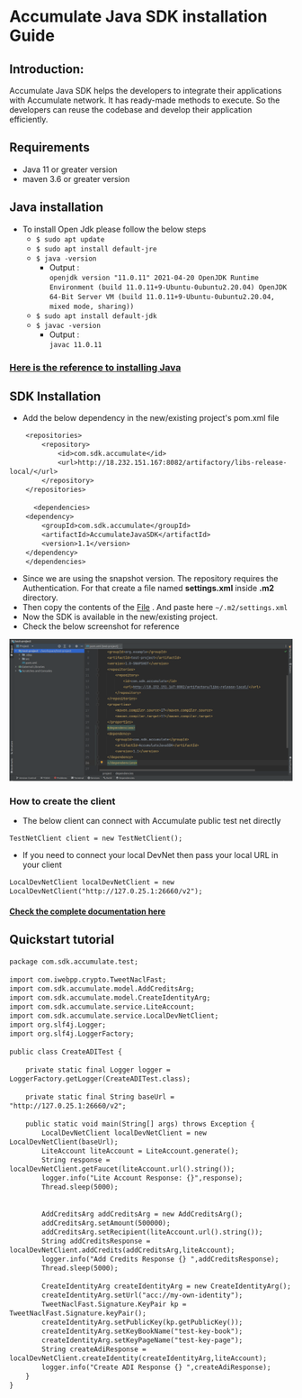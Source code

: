 # Accumulate Java SDK installation Guide

## Introduction:
Accumulate Java SDK helps the developers to integrate their applications with Accumulate network. It has ready-made methods to execute. So the developers can reuse the codebase and develop their application efficiently.

## Requirements
- Java 11 or greater version
- maven 3.6 or greater version

## Java installation
- To install Open Jdk please follow the below steps
    - `$ sudo apt update`
    - `$ sudo apt install default-jre`
    - `$ java -version`
      - Output : \
        `openjdk version "11.0.11" 2021-04-20
        OpenJDK Runtime Environment (build 11.0.11+9-Ubuntu-0ubuntu2.20.04)
        OpenJDK 64-Bit Server VM (build 11.0.11+9-Ubuntu-0ubuntu2.20.04, mixed mode, sharing))`
    - `$ sudo apt install default-jdk`
    - `$ javac -version`
      - Output : \
      `javac 11.0.11`
### [Here is the reference to installing Java](https://www.digitalocean.com/community/tutorials/how-to-install-java-with-apt-on-ubuntu-20-04)

## SDK Installation
- Add the below dependency in the new/existing project's pom.xml file 
```
    <repositories>
        <repository>
            <id>com.sdk.accumulate</id>
            <url>http://18.232.151.167:8082/artifactory/libs-release-local/</url>
        </repository>
    </repositories>
    
      <dependencies>
    <dependency>
        <groupId>com.sdk.accumulate</groupId>
        <artifactId>AccumulateJavaSDK</artifactId>
        <version>1.1</version>
    </dependency>
    </dependencies>
```
- Since we are using the snapshot version. The repository requires the Authentication. For that create a file named **settings.xml** inside **.m2** directory.
- Then copy the contents of the [File](https://github.com/arsrtech/accumulate-java-sdk/blob/master/settings.xml) . And paste here `~/.m2/settings.xml`
- Now the SDK is available in the new/existing project.
- Check the below screenshot for reference

![](https://github.com/arsrtech/accumulate-java-sdk/blob/master/src/main/resources/sdk_install.png)
### How to create the client
- The below client can connect with Accumulate public test net directly

``` 
TestNetClient client = new TestNetClient();
```
- If you need to connect your local DevNet then pass your local URL in your client

```
LocalDevNetClient localDevNetClient = new LocalDevNetClient("http://127.0.25.1:26660/v2");
```

#### [Check the complete documentation here](https://arsrtech.github.io/accumulate-java-sdk/doc/com/sdk/accumulate/service/Client.html)

## Quickstart tutorial
```
package com.sdk.accumulate.test;

import com.iwebpp.crypto.TweetNaclFast;
import com.sdk.accumulate.model.AddCreditsArg;
import com.sdk.accumulate.model.CreateIdentityArg;
import com.sdk.accumulate.service.LiteAccount;
import com.sdk.accumulate.service.LocalDevNetClient;
import org.slf4j.Logger;
import org.slf4j.LoggerFactory;

public class CreateADITest {

    private static final Logger logger = LoggerFactory.getLogger(CreateADITest.class);

    private static final String baseUrl = "http://127.0.25.1:26660/v2";

    public static void main(String[] args) throws Exception {
        LocalDevNetClient localDevNetClient = new LocalDevNetClient(baseUrl);
        LiteAccount liteAccount = LiteAccount.generate();
        String response = localDevNetClient.getFaucet(liteAccount.url().string());
        logger.info("Lite Account Response: {}",response);
        Thread.sleep(5000);


        AddCreditsArg addCreditsArg = new AddCreditsArg();
        addCreditsArg.setAmount(500000);
        addCreditsArg.setRecipient(liteAccount.url().string());
        String addCreditsResponse = localDevNetClient.addCredits(addCreditsArg,liteAccount);
        logger.info("Add Credits Response {} ",addCreditsResponse);
        Thread.sleep(5000);

        CreateIdentityArg createIdentityArg = new CreateIdentityArg();
        createIdentityArg.setUrl("acc://my-own-identity");
        TweetNaclFast.Signature.KeyPair kp = TweetNaclFast.Signature.keyPair();
        createIdentityArg.setPublicKey(kp.getPublicKey());
        createIdentityArg.setKeyBookName("test-key-book");
        createIdentityArg.setKeyPageName("test-key-page");
        String createAdiResponse = localDevNetClient.createIdentity(createIdentityArg,liteAccount);
        logger.info("Create ADI Response {} ",createAdiResponse);
    }
}
```

